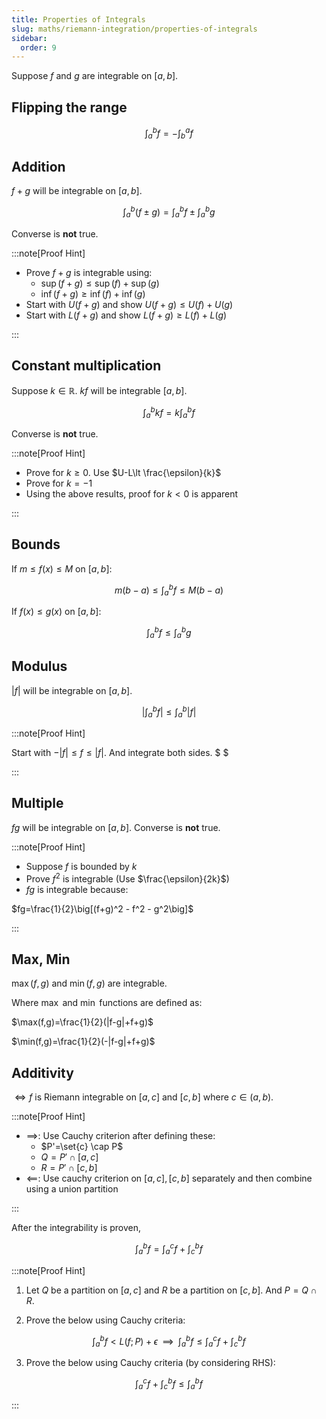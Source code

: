 ```yaml
---
title: Properties of Integrals
slug: maths/riemann-integration/properties-of-integrals
sidebar:
  order: 9
---
```


Suppose $f$ and $g$ are integrable on $[a,b]$.

## Flipping the range

```math
\int_a^bf=-\int_b^af
```

## Addition

$f+g$ will be integrable on $[a,b]$.

```math
\int_a^b(f\pm g)=
\int_a^bf
\pm
\int_a^bg
```

Converse is **not** true.

:::note[Proof Hint]

- Prove $f+g$ is integrable using:
  - $\sup(f+g)\le \sup(f) + \sup(g)$
  - $\inf(f+g)\ge \inf(f) + \inf(g)$
- Start with $U(f+g)$ and show $U(f+g)\le U(f)+U(g)$
- Start with $L(f+g)$ and show $L(f+g)\ge L(f)+L(g)$

:::

## Constant multiplication

Suppose $k\in\mathbb{R}$. $kf$ will be integrable $[a,b]$.

```math
\int_a^bkf=k\int_a^bf
```

Converse is **not** true.

:::note[Proof Hint]

- Prove for $k\ge 0$. Use $U-L\lt \frac{\epsilon}{k}$
- Prove for $k=-1$
- Using the above results, proof for $k<0$ is apparent

:::

## Bounds

If $m\le f(x) \le M$ on $[a,b]$:

```math
m(b-a) \le \int_a^bf \le M(b-a)
```

If $f(x)\le g(x)$ on $[a,b]$:

```math
\int_a^bf \le \int_a^bg
```

## Modulus

$|f|$ will be integrable on $[a,b]$.

```math
\Bigg|\int_a^bf\Bigg| \le \int_a^b|f|
```

:::note[Proof Hint]

Start with $-|f|\le f \le |f|$. And integrate both sides. $ $

:::

## Multiple

$fg$ will be integrable on $[a,b]$. Converse is **not** true.

:::note[Proof Hint]

- Suppose $f$ is bounded by $k$
- Prove $f^2$ is integrable (Use $\frac{\epsilon}{2k}$)
- $fg$ is integrable because:

$fg=\frac{1}{2}\big[(f+g)^2 - f^2 - g^2\big]$

:::

## Max, Min

$\max(f,g)$ and $\min(f,g)$ are integrable.

Where $\max$ and $\min$ functions are defined as:

$\max(f,g)=\frac{1}{2}(|f-g|+f+g)$

$\min(f,g)=\frac{1}{2}(-|f-g|+f+g)$

## Additivity

$\iff f$ is Riemann integrable on $[a,c]\text{ and } [c,b]$ where $c \in (a,b)$.

:::note[Proof Hint]

- $\implies$: Use Cauchy criterion after defining these:
  - $P'=\set{c} \cap P$
  - $Q=P'\cap [a,c]$
  - $R=P'\cap [c,b]$
- $\impliedby$: Use cauchy criterion on $[a,c], [c,b]$ separately and then
  combine using a union partition

:::

After the integrability is proven,

```math
\int_a^b f =
\int_a^c f +
\int_c^b f
```

:::note[Proof Hint]

1. Let $Q$ be a partition on $[a,c]$ and $R$ be a partition on $[c,b]$. And
   $P=Q \cap R$.

2. Prove the below using Cauchy criteria:

```math
\int_a^b f \lt
L(f;P) + \epsilon

\;\;
\implies
\;\;

\int_a^b f \le
\int_a^c f +
\int_c^b f
```

3. Prove the below using Cauchy criteria (by considering RHS):

```math
\int_a^c f +
\int_c^b f \le
\int_a^b f
```

:::
